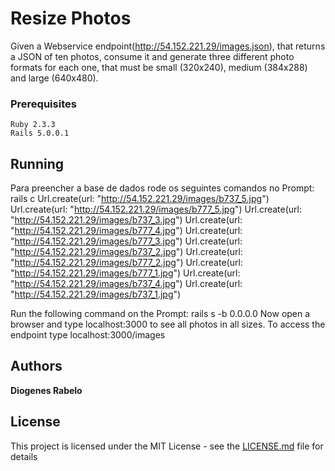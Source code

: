 # Resize Photos

Given a Webservice endpoint(http://54.152.221.29/images.json), that returns a JSON of
ten photos, consume it and generate three different photo formats for each one, that must
be small (320x240), medium (384x288) and large (640x480).


### Prerequisites


```
Ruby 2.3.3
Rails 5.0.0.1
```


## Running

Para preencher a base de dados rode os seguintes comandos no Prompt:
rails c 
Url.create(url: "http://54.152.221.29/images/b737_5.jpg")
Url.create(url: "http://54.152.221.29/images/b777_5.jpg")
Url.create(url: "http://54.152.221.29/images/b737_3.jpg")
Url.create(url: "http://54.152.221.29/images/b777_4.jpg")
Url.create(url: "http://54.152.221.29/images/b777_3.jpg")
Url.create(url: "http://54.152.221.29/images/b737_2.jpg")
Url.create(url: "http://54.152.221.29/images/b777_2.jpg")
Url.create(url: "http://54.152.221.29/images/b777_1.jpg")
Url.create(url: "http://54.152.221.29/images/b737_4.jpg")
Url.create(url: "http://54.152.221.29/images/b737_1.jpg")

Run the following command on the Prompt:
rails s -b 0.0.0.0
Now open a browser and type localhost:3000 to see all photos in all sizes.
To access the endpoint type localhost:3000/images




## Authors

 **Diogenes Rabelo** 


## License

This project is licensed under the MIT License - see the [LICENSE.md](LICENSE.md) file for details

